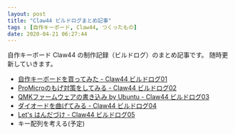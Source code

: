 ```yaml
---
layout: post
title: "Claw44 ビルドログまとめ記事"
tags : [自作キーボード, Claw44, つくったもの]
date: 2020-04-21 06:27:44
---
```



自作キーボード Claw44 の制作記録（ビルドログ）のまとめ記事です。
随時更新していきます。


* [自作キーボードを買ってみた - Claw44 ビルドログ01](/2020/04/22/claw44-buildlog-01)
* [ProMicroのもげ対策をしてみる - Claw44 ビルドログ02](/2020/04/23/claw44-buildlog-02)
* [QMKファームウェアの書き込み by Ubuntu - Claw44 ビルドログ03](/2020/04/24/claw44-buildlog-03)
* [ダイオードを曲げてみる - Claw44 ビルドログ04](/2020/04/25/claw44-buildlog-04)
* [Let's はんだづけ - Claw44 ビルドログ05](/2020/07/26/claw44-buildlog-05)
* キー配列を考える(予定)

